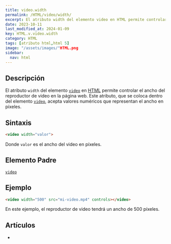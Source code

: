 ```yaml
---
title: video.width
permalink: /HTML/video/width/
excerpt: El atributo width del elemento video en HTML permite controlar el ancho del reproductor de video en la página web.
date: 2023-10-11
last_modified_at: 2024-01-09
key: HTML.v.video.width
category: HTML
tags: [atributo html,html 5]
image: "/assets/images/"HTML.png
sidebar:
  nav: html
---
```


## Descripción


El atributo `width` del elemento [`video`](https://www.w3api.com/HTML/video/) en [HTML](https://www.manualweb.net/html5/) permite controlar el ancho del reproductor de video en la página web. Este atributo, que se coloca dentro del elemento [`video`](https://www.w3api.com/HTML/video/), acepta valores numéricos que representan el ancho en píxeles.


## Sintaxis


```html
<video width="valor">

```


Donde `valor` es el ancho del video en píxeles.


## Elemento Padre


[`video`](https://www.w3api.com/HTML/video/)


## Ejemplo


```html
<video width="500" src="mi-video.mp4" controls></video>

```


En este ejemplo, el reproductor de video tendrá un ancho de 500 píxeles.


## Artículos

- 
